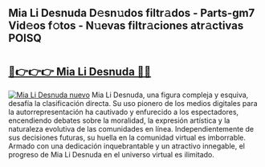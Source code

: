 ## Mia Li Desnuda D𝚎sn𝚞dos filtr𝚊dos - Parts-gm7 Vid𝚎os f𝚘tos - N𝚞evas filtr𝚊ciones atr𝚊ctivas POISQ

# <h2><a href="http://mb5mtk.tromn.icu/?c=Mia+Li+Desnuda">🔗👉👉👉 Mia Li Desnuda 🔗🔗</a></h2>

[![Mia Li Desnuda nuevo](https://i.imgur.com/pEAQMta.gif)](http://mb5mtk.tromn.icu/?c=Mia+Li+Desnuda)
Mia Li Desnuda, una figura compleja y esquiva, desafía la clasificación directa. Su uso pionero de los medios digitales para la autorrepresentación ha cautivado y enfurecido a los espectadores, encendiendo debates sobre la moralidad, la expresión artística y la naturaleza evolutiva de las comunidades en línea. Independientemente de sus decisiones futuras, su huella en la comunidad virtual es imborrable. Armado con una dedicación inquebrantable y un atractivo innegable, el progreso de Mia Li Desnuda en el universo virtual es ilimitado.
